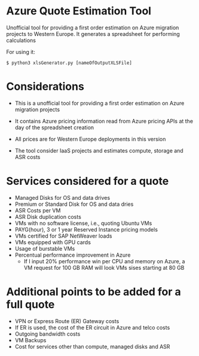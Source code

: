 # Azure Quote Estimation Tool

Unofficial tool for providing a first order estimation on Azure migration projects to Western Europe.
It generates a spreadsheet for performing calculations

For using it:<br/>
```
$ python3 xlsGenerator.py [nameOfOutputXLSFile]
```
# Considerations

- This is a unofficial tool for providing a first order estimation on Azure migration projects

- It contains Azure pricing information read from Azure pricing APIs at the day of the spreadsheet creation

- All prices are for Western Europe deployments in this version

- The tool consider IaaS projects and estimates compute, storage and ASR costs

# Services considered for a quote

- Managed Disks for OS and data drives
- Premium or Standard Disk for OS and data dries
- ASR Costs per VM
- ASR Disk duplication costs
- VMs with no software license, i.e., quoting Ubuntu VMs
- PAYG(hour), 3 or 1 year Reserved Instance pricing models
- VMs certified for SAP NetWeaver loads
- VMs equipped with GPU cards
- Usage of burstable VMs
- Percentual performance improvement in Azure
	- If I input 20% performance win per CPU and memory on Azure, a VM request for 100 GB RAM will look VMs sises starting at 80 GB

# Additional points to be added for a full quote

- VPN or Express Route (ER) Gateway costs
- If ER is used, the cost of the ER circuit in Azure and telco costs
- Outgoing bandwidth costs
- VM Backups
- Cost for services other than compute, managed disks and ASR

